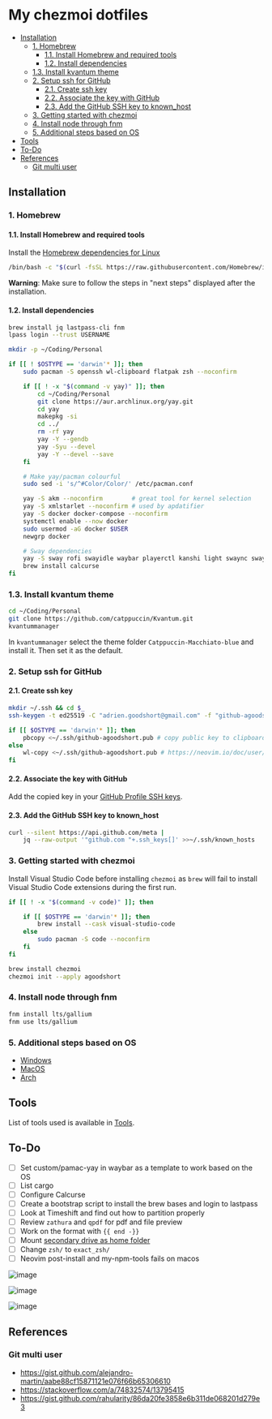 # My chezmoi dotfiles

<!-- toc -->

- [Installation](#installation)
    * [1. Homebrew](#1-homebrew)
        + [1.1. Install Homebrew and required tools](#11-install-homebrew-and-required-tools)
        + [1.2. Install dependencies](#12-install-dependencies)
    * [1.3. Install kvantum theme](#13-install-kvantum-theme)
    * [2. Setup ssh for GitHub](#2-setup-ssh-for-github)
        + [2.1. Create ssh key](#21-create-ssh-key)
        + [2.2. Associate the key with GitHub](#22-associate-the-key-with-github)
        + [2.3. Add the GitHub SSH key to known_host](#23-add-the-github-ssh-key-to-known_host)
    * [3. Getting started with chezmoi](#3-getting-started-with-chezmoi)
    * [4. Install node through fnm](#4-install-node-through-fnm)
    * [5. Additional steps based on OS](#5-additional-steps-based-on-os)
- [Tools](#tools)
- [To-Do](#to-do)
- [References](#references)
    * [Git multi user](#git-multi-user)

<!-- tocstop -->

## Installation

### 1. Homebrew

#### 1.1. Install Homebrew and required tools

Install the [Homebrew dependencies for Linux](https://docs.brew.sh/Homebrew-on-Linux#requirements)

```bash
/bin/bash -c "$(curl -fsSL https://raw.githubusercontent.com/Homebrew/install/HEAD/install.sh)"
```

**Warning**: Make sure to follow the steps in "next steps" displayed after the installation.

#### 1.2. Install dependencies

```bash
brew install jq lastpass-cli fnm
lpass login --trust USERNAME

mkdir -p ~/Coding/Personal

if [[ ! $OSTYPE == 'darwin'* ]]; then
	sudo pacman -S openssh wl-clipboard flatpak zsh --noconfirm

	if [[ ! -x "$(command -v yay)" ]]; then
		cd ~/Coding/Personal
		git clone https://aur.archlinux.org/yay.git
		cd yay
		makepkg -si
		cd ../
		rm -rf yay
		yay -Y --gendb
		yay -Syu --devel
		yay -Y --devel --save
	fi

	# Make yay/pacman colourful
	sudo sed -i 's/^#Color/Color/' /etc/pacman.conf

	yay -S akm --noconfirm        # great tool for kernel selection
	yay -S xmlstarlet --noconfirm # used by apdatifier
	yay -S docker docker-compose --noconfirm
	systemctl enable --now docker
	sudo usermod -aG docker $USER
	newgrp docker

	# Sway dependencies
	yay -S sway rofi swayidle waybar playerctl kanshi light swaync swaybg swaylock kvantum waybar-updates bluetuith swappy cliphist inotify-tools catppuccin-gtk-theme-macchiato ttf-roboto-mono-nerd ttf-roboto-mono
	brew install calcurse
fi
```

### 1.3. Install kvantum theme

```bash
cd ~/Coding/Personal
git clone https://github.com/catppuccin/Kvantum.git
kvantummanager
```

In `kvantummanager` select the theme folder `Catppuccin-Macchiato-blue` and install it. Then set it as the default.

### 2. Setup ssh for GitHub

#### 2.1. Create ssh key

```bash
mkdir ~/.ssh && cd $_
ssh-keygen -t ed25519 -C "adrien.goodshort@gmail.com" -f "github-agoodshort"

if [[ $OSTYPE == 'darwin'* ]]; then
	pbcopy <~/.ssh/github-agoodshort.pub # copy public key to clipboard
else
	wl-copy <~/.ssh/github-agoodshort.pub # https://neovim.io/doc/user/provider.html#provider-clipboard
fi
```

#### 2.2. Associate the key with GitHub

Add the copied key in your [GitHub Profile SSH keys](https://github.com/settings/keys).

#### 2.3. Add the GitHub SSH key to known_host

```bash
curl --silent https://api.github.com/meta |
	jq --raw-output '"github.com "+.ssh_keys[]' >>~/.ssh/known_hosts
```

### 3. Getting started with chezmoi

Install Visual Studio Code before installing `chezmoi` as `brew` will fail to install Visual Studio Code extensions during the first run.

```bash
if [[ ! -x "$(command -v code)" ]]; then

	if [[ $OSTYPE == 'darwin'* ]]; then
		brew install --cask visual-studio-code
	else
		sudo pacman -S code --noconfirm
	fi
fi

brew install chezmoi
chezmoi init --apply agoodshort
```

### 4. Install node through fnm

```bash
fnm install lts/gallium
fnm use lts/gallium
```

### 5. Additional steps based on OS

- [Windows](/docs/WINDOWS.md)
- [MacOS](/docs/MACOS.md)
- [Arch](/docs/ARCH.md)

## Tools

List of tools used is available in [Tools](/docs/TOOLS.md).

## To-Do

- [ ] Set custom/pamac-yay in waybar as a template to work based on the OS
- [ ] List cargo
- [ ] Configure Calcurse
- [ ] Create a bootstrap script to install the brew bases and login to lastpass
- [ ] Look at Timeshift and find out how to partition properly
- [ ] Review `zathura` and `qpdf` for pdf and file preview
- [ ] Work on the format with `{{ end -}}`
- [ ] Mount [secondary drive as home folder](https://www.howtogeek.com/442101/how-to-move-your-linux-home-directory-to-another-hard-drive/)
- [ ] Change `zsh/` to `exact_zsh/`
- [ ] Neovim post-install and my-npm-tools fails on macos

![image](https://github.com/agoodshort/dotfiles/assets/33832653/f9eaa504-ca26-4b2b-bd64-a3a4da49b793)

![image](https://github.com/agoodshort/dotfiles/assets/33832653/c0a70690-0ea0-4842-890a-8b85a028b6f6)

![image](https://github.com/agoodshort/dotfiles/assets/33832653/9c983bb1-1872-4e86-b08b-51ff29c18a18)

## References

### Git multi user

- <https://gist.github.com/alejandro-martin/aabe88cf15871121e076f66b65306610>
- <https://stackoverflow.com/a/74832574/13795415>
- <https://gist.github.com/rahularity/86da20fe3858e6b311de068201d279e3>
